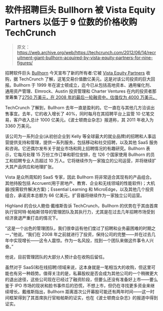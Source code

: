 # 软件招聘巨头 Bullhorn 被 Vista Equity Partners 以低于 9 位数的价格收购 TechCrunch

> 原文：<https://web.archive.org/web/https://techcrunch.com/2012/06/14/recruitment-giant-bullhorn-acquired-by-vista-equity-partners-for-nine-figures/>

招聘软件巨头 [Bullhorn](https://web.archive.org/web/20221007022100/http://www.bullhorn.com/) 今天宣布了新的所有者:它被 [Vista Equity Partners](https://web.archive.org/web/20221007022100/http://www.vistaequitypartners.com/) 收购，据 TechCrunch 了解，这笔交易价值数亿美元。这是对该公司投资的巨大回报。Bullhorn 于 1999 年在波士顿成立，迄今已从包括高地资本、通用催化剂、通用资产管理、Elmrock、Austin 投资管理和 Charter Ventures 在内的投资者那里筹集了[2750 万美元，在 2008 年的最后一轮融资中，估值仅为 4000 万美元。](https://web.archive.org/web/20221007022100/http://www.crunchbase.com/company/bullhorn)

TechCrunch 了解到，Bullhorn 去年一直是盈利的。它一直在与其他几方洽谈出售事宜。去年，它的收入增长了 40%，同时每月在其招聘平台上监管 10 亿笔交易，客户收入总计 1000 亿美元。《波士顿商业杂志》报道称，其 2011 年收入为 3360 万美元。

该公司为一系列企业(从初创企业到 Kelly 等全球最大的就业品牌)的招聘和人事运营提供支持和管理，提供一系列服务，包括移动和社交招聘，以及其他 SaaS 服务和咨询。它还偶尔发布关于就业市场和网上招聘情况的有趣研究。Bullhorn 表示，它每月处理 15 万份工作订单和职位安排，在 126 个国家使用 Bullhorn 的员工和招聘专业人员超过 10 万人。它将继续作为一家独立的公司运营，并将继续扩大其产品供应和地理扩张。

Vista 是众所周知的 SaaS 专家，因此 Bullhorn 将非常适合其现有的产品组合。其他持股包括 Accruent(用于房地产、教育、企业和无线领域的性能软件)；大机器(按需软件解决方案)；Essential Learning 和 MicroEdge，以及其他几个投资组合，承诺资本总额为 66 亿美元。扩音器将继续作为一家独立公司运营。

Highland 的合伙人鲍伯·戴维斯告诉 TechCrunch，Bullhorn 的优势在于其由首席执行官阿特·帕帕斯领导的管理团队及其执行力，尤其是在过去几年招聘市场受到经济衰退严重打击的情况下。

“这是一个出色的管理团队，我们很幸运有他们度过了招聘和业务最困难的时期之一，”他说。“我们在 2008 年之前就进行了投资，保持公司的完整——并在过去几年中实现增长——这令人震惊。作为一名风投，找到一个团队来做这件事令人兴奋。”

他说，目前管理团队的大部分人预计会在收购后留任。

虽然对于 SaaS(和在线招聘)领域来说，这本身就是一笔相当大的收购，但这里可能也有另一种趋势。值得关注的是，私募股权是否会成为其他公司的一个稍微更大的退出途径，这些公司现在已经过了融资阶段，但要么还没有准备好上市——要么鉴于 IPO 市场的现状和脸书事件后的恐慌，不想上市，但仍在寻找更多资金来继续增长。戴维斯指出，Bullhorn 距离首次公开募股可能还有两年时间——这一时间框架得到了其首席执行官帕帕斯的证实，也在《波士顿商业杂志》的报道中得到证实。